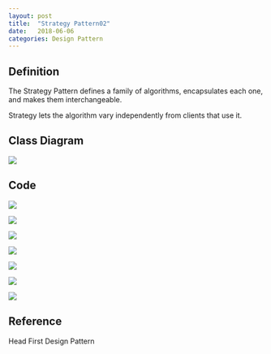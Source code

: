 ```yaml
---
layout: post
title:  "Strategy Pattern02"
date:   2018-06-06
categories: Design Pattern
---
```


## Definition

The Strategy Pattern defines a family of algorithms, encapsulates each one, and makes them interchangeable. 

Strategy lets the algorithm vary independently from clients that use it. 

## Class Diagram

![](/image/stpa.png)

## Code

![](/image/stpa01.png)

![](/image/stpa02.png)

![](/image/stpa03.png)

![](/image/stpa04.png)

![](/image/stpa05.png)

![](/image/stpa06.png)

![](/image/stpa07.png)

## Reference

Head First Design Pattern